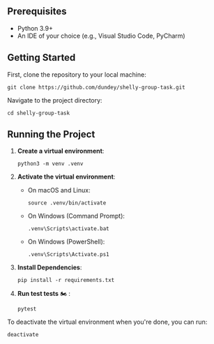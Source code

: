 

## Prerequisites

- Python 3.9+
- An IDE of your choice (e.g., Visual Studio Code, PyCharm)

## Getting Started

First, clone the repository to your local machine:

```
git clone https://github.com/dundey/shelly-group-task.git
```

Navigate to the project directory:

```
cd shelly-group-task
```

## Running the Project

1. **Create a virtual environment**:

   ```
   python3 -m venv .venv
   ```

2. **Activate the virtual environment**:

   - On macOS and Linux:
     ```
     source .venv/bin/activate
     ```
   - On Windows (Command Prompt):
     ```
     .venv\Scripts\activate.bat
     ```
   - On Windows (PowerShell):
     ```
     .venv\Scripts\Activate.ps1
     ```

3. **Install Dependencies**:

   ```
   pip install -r requirements.txt
   ```

4. **Run test tests** 🏍️
: 
   ```
   pytest
   ```


To deactivate the virtual environment when you're done, you can run:

```
deactivate
```

